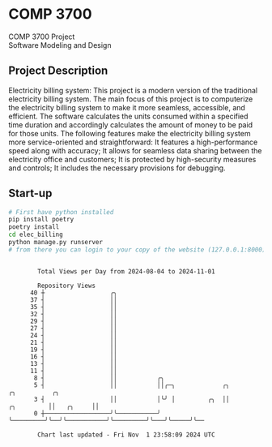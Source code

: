 # COMP 3700
COMP 3700 Project  
Software Modeling and Design
## Project Description
Electricity billing system: This project is a modern version of the traditional electricity billing system. The main focus of this project is to computerize the electricity billing system to make it more seamless, accessible, and efficient. The software calculates the units consumed within a specified time duration and accordingly calculates the amount of money to be paid for those units. The following features make the electricity billing system more service-oriented and straightforward: It features a high-performance speed along with accuracy; It allows for seamless data sharing between the electricity office and customers; It is protected by high-security measures and controls; It includes the necessary provisions for debugging.

## Start-up
```bash
# First have python installed
pip install poetry
poetry install
cd elec_billing
python manage.py runserver
# from there you can login to your copy of the website (127.0.0.1:8000), default creds are admin/admin
```

```

        Total Views per Day from 2024-08-04 to 2024-11-01

        Repository Views
      40 ┼                  ╭╮
      37 ┤                  ││
      35 ┤                  ││
      32 ┤                  ││
      29 ┤                  ││
      27 ┤                  ││
      24 ┤                  ││
      21 ┤                  ││
      19 ┤                  ││
      16 ┤                  ││
      13 ┤                  ││
      11 ┤                  ││
       8 ┤                  ││           ╭╮
       5 ┤                  ││           ││╭─╮             ╭╮                      ╭╮          ╭╮
       3 ┤                  ││           │╰╯ │         ╭╮  ││           ╭╮         ││   ╭╮     ││
       0 ┼──────────────────╯╰───────────╯   ╰─────────╯╰──╯╰───────────╯╰─────────╯╰───╯╰─────╯╰──

        Chart last updated - Fri Nov  1 23:58:09 2024 UTC
        
```

